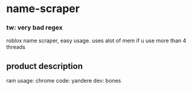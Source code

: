 # name-scraper

### tw: very bad regex
roblox name scraper, easy usage. uses alot of mem if u use more than 4 threads

## product description
ram usage: chrome
code: yandere
dev: bones

